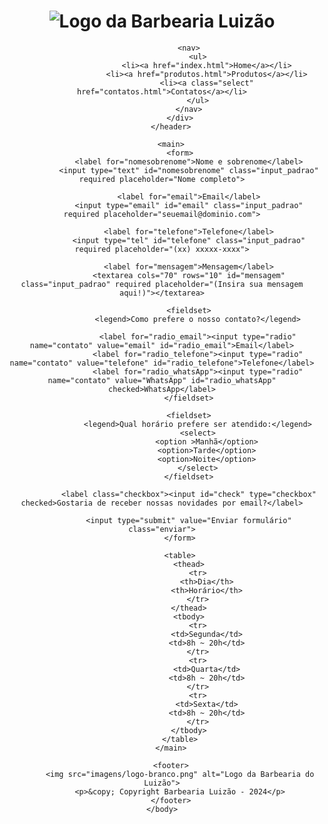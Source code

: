 <!DOCTYPE html>

<html lang="pt-br">
    <head>
        <title>Barbearia do Luizão - Contatos</title>
        <meta charset="UTF-8">
        <meta name="viewport" content="width=device-width">
        <link rel="stylesheet" href="dependencias/reset.css">
        <link rel="stylesheet" href="dependencias/contatos.css">
        <link href="https://fonts.googleapis.com/css?family=Montserrat&display=swap" rel="stylesheet">
    </head>
    <body>
        <header>
            <div>
                <h1><img src="imagens/logo.png" alt="Logo da Barbearia Luizão"></h1>

                <nav>
                    <ul>
                        <li><a href="index.html">Home</a></li>
                        <li><a href="produtos.html">Produtos</a></li>
                        <li><a class="select" href="contatos.html">Contatos</a></li>
                    </ul>
                </nav>
            </div>
        </header>
        
        <main>
            <form>
                <label for="nomesobrenome">Nome e sobrenome</label>
                <input type="text" id="nomesobrenome" class="input_padrao" required placeholder="Nome completo">

                <label for="email">Email</label>
                <input type="email" id="email" class="input_padrao" required placeholder="seuemail@dominio.com">

                <label for="telefone">Telefone</label>
                <input type="tel" id="telefone" class="input_padrao" required placeholder="(xx) xxxxx-xxxx">

                <label for="mensagem">Mensagem</label>
                <textarea cols="70" rows="10" id="mensagem" class="input_padrao" required placeholder="(Insira sua mensagem aqui!)"></textarea>

                <fieldset>
                    <legend>Como prefere o nosso contato?</legend>

                    <label for="radio_email"><input type="radio" name="contato" value="email" id="radio_email">Email</label>
                    <label for="radio_telefone"><input type="radio" name="contato" value="telefone" id="radio_telefone">Telefone</label>
                    <label for="radio_whatsApp"><input type="radio" name="contato" value="WhatsApp" id="radio_whatsApp" checked>WhatsApp</label>
                </fieldset>

                <fieldset>
                    <legend>Qual horário prefere ser atendido:</legend>
                    <select>
                        <option >Manhã</option>
                        <option>Tarde</option>
                        <option>Noite</option>
                    </select>
                </fieldset>

                <label class="checkbox"><input id="check" type="checkbox" checked>Gostaria de receber nossas novidades por email?</label>
                
                <input type="submit" value="Enviar formulário" class="enviar">
            </form>

            <table>
                <thead>
                    <tr>
                        <th>Dia</th>
                        <th>Horário</th>
                    </tr>
                </thead>
                <tbody>
                    <tr>
                        <td>Segunda</td>
                        <td>8h ~ 20h</td>
                    </tr>
                    <tr>
                        <td>Quarta</td>
                        <td>8h ~ 20h</td>
                    </tr>
                    <tr>
                        <td>Sexta</td>
                        <td>8h ~ 20h</td>
                    </tr>
                </tbody>
            </table>
        </main>

        <footer>
            <img src="imagens/logo-branco.png" alt="Logo da Barbearia do Luizão">
            <p>&copy; Copyright Barbearia Luizão - 2024</p>
        </footer>
    </body>
</html>

